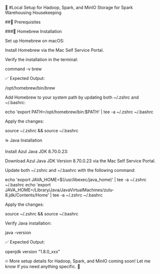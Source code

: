 🚀 #Local Setup for Hadoop, Spark, and MinIO Storage for Spark Warehousing Housekeeping

##📌 Prerequisites

###🍺 Homebrew Installation

Set up Homebrew on macOS:

Install Homebrew via the Mac Self Service Portal.

Verify the installation in the terminal:

command -v brew

✅ Expected Output:

/opt/homebrew/bin/brew

Add Homebrew to your system path by updating both ~/.zshrc and ~/.bashrc:

echo 'export PATH=/opt/homebrew/bin:$PATH' | tee -a ~/.zshrc ~/.bashrc

Apply the changes:

source ~/.zshrc && source ~/.bashrc

☕ Java Installation

Install Azul Java JDK 8.70.0.23:

Download Azul Java JDK Version 8.70.0.23 via the Mac Self Service Portal.

Update both ~/.zshrc and ~/.bashrc with the following command:

echo 'export JAVA_HOME=$(/usr/libexec/java_home)' | tee -a ~/.zshrc ~/.bashrc
echo 'export JAVA_HOME=/Library/Java/JavaVirtualMachines/zulu-8.jdk/Contents/Home' | tee -a ~/.zshrc ~/.bashrc

Apply the changes:

source ~/.zshrc && source ~/.bashrc

Verify Java installation:

java -version

✅ Expected Output:

openjdk version "1.8.0_xxx"

🔥 More setup details for Hadoop, Spark, and MinIO coming soon! Let me know if you need anything specific. 🚀


